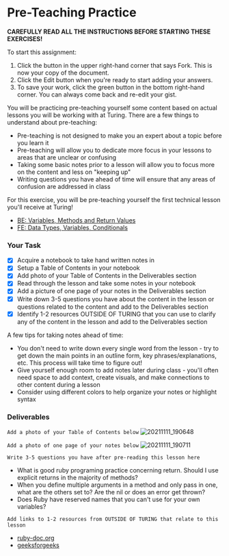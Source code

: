 # Pre-Teaching Practice

**CAREFULLY READ ALL THE INSTRUCTIONS BEFORE STARTING THESE EXERCISES!**

To start this assignment:

1. Click the button in the upper right-hand corner that says Fork. This is now your copy of the document.
1. Click the Edit button when you're ready to start adding your answers.
1. To save your work, click the green button in the bottom right-hand corner. You can always come back and re-edit your gist.

You will be practicing pre-teaching yourself some content based on actual lessons you will be working with at Turing. There are a few things to understand about pre-teaching:

- Pre-teaching is not designed to make you an expert about a topic before you learn it
- Pre-teaching will allow you to dedicate more focus in your lessons to areas that are unclear or confusing
- Taking some basic notes prior to a lesson will allow you to focus more on the content and less on "keeping up"
- Writing questions you have ahead of time will ensure that any areas of confusion are addressed in class

For this exercise, you will be pre-teaching yourself the first technical lesson you'll receive at Turing!
- [BE: Variables, Methods and Return Values](https://backend.turing.io/module1/lessons/methods_and_return_values)
- [FE: Data Types, Variables, Conditionals](https://frontend.turing.io/lessons/module-1/js-data-types-variables.html)

### Your Task

- [x] Acquire a notebook to take hand written notes in
- [x] Setup a Table of Contents in your notebook
- [x] Add photo of your Table of Contents in the Deliverables section
- [x] Read through the lesson and take some notes in your notebook
- [x] Add a picture of one page of your notes in the Deliverables section
- [x] Write down 3-5 questions you have about the content in the lesson or questions related to the content and add to the Deliverables section
- [x] Identify 1-2 resources OUTSIDE OF TURING that you can use to clarify any of the content in the lesson and add to the Deliverables section

A few tips for taking notes ahead of time:
- You don't need to write down every single word from the lesson - try to get down the main points in an outline form, key phrases/explanations, etc. This process will take time to figure out!
- Give yourself enough room to add notes later during class - you'll often need space to add context, create visuals, and make connections to other content during a lesson
- Consider using different colors to help organize your notes or highlight syntax

### Deliverables

`Add a photo of your Table of Contents below`
![20211111_190648](https://user-images.githubusercontent.com/91695954/141397451-763cbb7f-4db4-424f-9d36-078d015315b3.jpg)


`Add a photo of one page of your notes below`
![20211111_190711](https://user-images.githubusercontent.com/91695954/141397546-abf65953-067e-4a08-a96d-604be4f46594.jpg)


`Write 3-5 questions you have after pre-reading this lesson here`

- What is good ruby programing practice concerning return.  Should I use explicit returns in the majority of methods?
- When you define multiple arguments in a method and only pass in one, what are the others set to? Are the nil or does an error get thrown?
- Does Ruby have reserved names that you can't use for your own variables?

`Add links to 1-2 resources from OUTSIDE OF TURING that relate to this lesson`
- [ruby-doc.org](https://ruby-doc.org/core-3.0.2/Method.html)
- [geeksforgeeks](https://www.geeksforgeeks.org/ruby-types-of-variables/)
